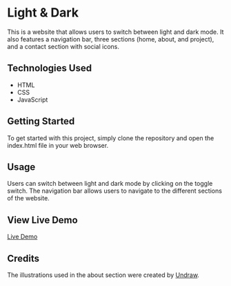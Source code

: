 # Light & Dark

This is a website that allows users to switch between light and dark mode. It also features a navigation bar, three sections (home, about, and project), and a contact section with social icons.

## Technologies Used

- HTML
- CSS
- JavaScript

## Getting Started

To get started with this project, simply clone the repository and open the index.html file in your web browser.

## Usage

Users can switch between light and dark mode by clicking on the toggle switch. The navigation bar allows users to navigate to the different sections of the website.

## View Live Demo

[Live Demo](https://darrenk196.github.io/light-dark-mode/)

## Credits

The illustrations used in the about section were created by [Undraw](https://undraw.co/).
